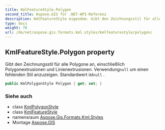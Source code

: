 ```yaml
---
title: KmlFeatureStyle.Polygon
second_title: Aspose.GIS für .NET-API-Referenz
description: KmlFeatureStyle eigendom. Gibt den Zeichnungsstil für alle Polygone an einschließlich Polygonextrusionen und Linienextrusionen. Verwendungnull um einen fehlenden Stil anzuzeigen. Standardwert istnull .
type: docs
weight: 70
url: /de/net/aspose.gis.formats.kml.styles/kmlfeaturestyle/polygon/
---
```

## KmlFeatureStyle.Polygon property

Gibt den Zeichnungsstil für alle Polygone an, einschließlich Polygonextrusionen und Linienextrusionen. Verwendung`null` um einen fehlenden Stil anzuzeigen. Standardwert ist`null` .

```csharp
public KmlPolygonStyle Polygon { get; set; }
```

### Siehe auch

* class [KmlPolygonStyle](../../kmlpolygonstyle/)
* class [KmlFeatureStyle](../)
* namensraum [Aspose.Gis.Formats.Kml.Styles](../../kmlfeaturestyle/)
* Montage [Aspose.GIS](../../../)


